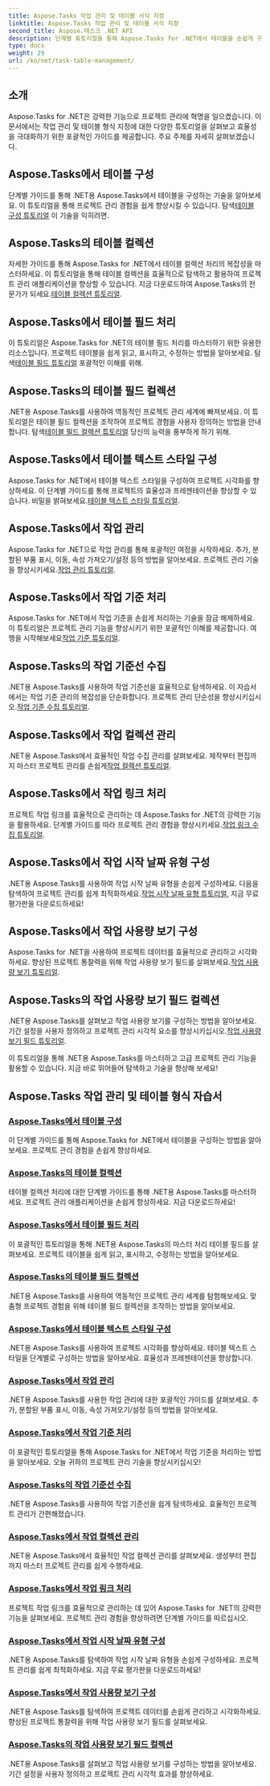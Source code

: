 ```yaml
---
title: Aspose.Tasks 작업 관리 및 테이블 서식 지정
linktitle: Aspose.Tasks 작업 관리 및 테이블 서식 지정
second_title: Aspose.태스크 .NET API
description: 단계별 튜토리얼을 통해 Aspose.Tasks for .NET에서 테이블을 손쉽게 구성하고 관리하세요. 프로젝트 관리 효율성과 프레젠테이션 기술을 향상시킵니다.
type: docs
weight: 29
url: /ko/net/task-table-management/
---
```

## 소개

Aspose.Tasks for .NET은 강력한 기능으로 프로젝트 관리에 혁명을 일으켰습니다. 이 문서에서는 작업 관리 및 테이블 형식 지정에 대한 다양한 튜토리얼을 살펴보고 효율성을 극대화하기 위한 포괄적인 가이드를 제공합니다. 주요 주제를 자세히 살펴보겠습니다.

## Aspose.Tasks에서 테이블 구성

단계별 가이드를 통해 .NET용 Aspose.Tasks에서 테이블을 구성하는 기술을 알아보세요. 이 튜토리얼을 통해 프로젝트 관리 경험을 쉽게 향상시킬 수 있습니다. 탐색[테이블 구성 튜토리얼](./configuring-tables/) 이 기술을 익히려면.

## Aspose.Tasks의 테이블 컬렉션

 자세한 가이드를 통해 Aspose.Tasks for .NET에서 테이블 컬렉션 처리의 복잡성을 마스터하세요. 이 튜토리얼을 통해 테이블 컬렉션을 효율적으로 탐색하고 활용하여 프로젝트 관리 애플리케이션을 향상할 수 있습니다. 지금 다운로드하여 Aspose.Tasks의 전문가가 되세요.[테이블 컬렉션 튜토리얼](./table-collection/).

## Aspose.Tasks에서 테이블 필드 처리

 이 튜토리얼은 Aspose.Tasks for .NET의 테이블 필드 처리를 마스터하기 위한 유용한 리소스입니다. 프로젝트 테이블을 쉽게 읽고, 표시하고, 수정하는 방법을 알아보세요. 탐색[테이블 필드 튜토리얼](./table-fields/) 포괄적인 이해를 위해.

## Aspose.Tasks의 테이블 필드 컬렉션

.NET용 Aspose.Tasks를 사용하여 역동적인 프로젝트 관리 세계에 빠져보세요. 이 튜토리얼은 테이블 필드 컬렉션을 조작하여 프로젝트 경험을 사용자 정의하는 방법을 안내합니다. 탐색[테이블 필드 컬렉션 튜토리얼](./table-field-collection/) 당신의 능력을 풍부하게 하기 위해.

## Aspose.Tasks에서 테이블 텍스트 스타일 구성

 Aspose.Tasks for .NET에서 테이블 텍스트 스타일을 구성하여 프로젝트 시각화를 향상하세요. 이 단계별 가이드를 통해 프로젝트의 효율성과 프레젠테이션을 향상할 수 있습니다. 비밀을 밝혀보세요.[테이블 텍스트 스타일 튜토리얼](./table-text-styles/).

## Aspose.Tasks에서 작업 관리

 Aspose.Tasks for .NET으로 작업 관리를 통해 포괄적인 여정을 시작하세요. 추가, 분할된 부품 표시, 이동, 속성 가져오기/설정 등의 방법을 알아보세요. 프로젝트 관리 기술을 향상시키세요.[작업 관리 튜토리얼](./managing-tasks/).

## Aspose.Tasks에서 작업 기준 처리

Aspose.Tasks for .NET에서 작업 기준을 손쉽게 처리하는 기술을 잠금 해제하세요. 이 튜토리얼은 프로젝트 관리 기능을 향상시키기 위한 포괄적인 이해를 제공합니다. 여행을 시작해보세요[작업 기준 튜토리얼](./task-baselines/).

## Aspose.Tasks의 작업 기준선 수집

 .NET용 Aspose.Tasks를 사용하여 작업 기준선을 효율적으로 탐색하세요. 이 자습서에서는 작업 기준 관리의 복잡성을 단순화합니다. 프로젝트 관리 단순성을 향상시키십시오.[작업 기준 수집 튜토리얼](./task-baseline-collection/).

## Aspose.Tasks에서 작업 컬렉션 관리

 .NET용 Aspose.Tasks에서 효율적인 작업 수집 관리를 살펴보세요. 제작부터 편집까지 마스터 프로젝트 관리를 손쉽게[작업 컬렉션 튜토리얼](./task-collection/).

## Aspose.Tasks에서 작업 링크 처리

 프로젝트 작업 링크를 효율적으로 관리하는 데 Aspose.Tasks for .NET의 강력한 기능을 활용하세요. 단계별 가이드를 따라 프로젝트 관리 경험을 향상시키세요.[작업 링크 수집 튜토리얼](./task-link-collection/).

## Aspose.Tasks에서 작업 시작 날짜 유형 구성

 .NET용 Aspose.Tasks를 사용하여 작업 시작 날짜 유형을 손쉽게 구성하세요. 다음을 탐색하여 프로젝트 관리를 쉽게 최적화하세요.[작업 시작 날짜 유형 튜토리얼](./task-start-date-types/), 지금 무료 평가판을 다운로드하세요!

## Aspose.Tasks에서 작업 사용량 보기 구성

 Aspose.Tasks for .NET을 사용하여 프로젝트 데이터를 효율적으로 관리하고 시각화하세요. 향상된 프로젝트 통찰력을 위해 작업 사용량 보기 필드를 살펴보세요.[작업 사용량 보기 튜토리얼](./task-usage-views/).

## Aspose.Tasks의 작업 사용량 보기 필드 컬렉션

 .NET용 Aspose.Tasks를 살펴보고 작업 사용량 보기를 구성하는 방법을 알아보세요. 기간 설정을 사용자 정의하고 프로젝트 관리 시각적 요소를 향상시키십시오.[작업 사용량 보기 필드 튜토리얼](./task-usage-view-fields/).

이 튜토리얼을 통해 .NET용 Aspose.Tasks를 마스터하고 고급 프로젝트 관리 기능을 활용할 수 있습니다. 지금 바로 뛰어들어 탐색하고 기술을 향상해 보세요!
## Aspose.Tasks 작업 관리 및 테이블 형식 자습서
### [Aspose.Tasks에서 테이블 구성](./configuring-tables/)
이 단계별 가이드를 통해 Aspose.Tasks for .NET에서 테이블을 구성하는 방법을 알아보세요. 프로젝트 관리 경험을 손쉽게 향상하세요.
### [Aspose.Tasks의 테이블 컬렉션](./table-collection/)
테이블 컬렉션 처리에 대한 단계별 가이드를 통해 .NET용 Aspose.Tasks를 마스터하세요. 프로젝트 관리 애플리케이션을 손쉽게 향상하세요. 지금 다운로드하세요!
### [Aspose.Tasks에서 테이블 필드 처리](./table-fields/)
이 포괄적인 튜토리얼을 통해 .NET용 Aspose.Tasks의 마스터 처리 테이블 필드를 살펴보세요. 프로젝트 테이블을 쉽게 읽고, 표시하고, 수정하는 방법을 알아보세요.
### [Aspose.Tasks의 테이블 필드 컬렉션](./table-field-collection/)
.NET용 Aspose.Tasks를 사용하여 역동적인 프로젝트 관리 세계를 탐험해보세요. 맞춤형 프로젝트 경험을 위해 테이블 필드 컬렉션을 조작하는 방법을 알아보세요.
### [Aspose.Tasks에서 테이블 텍스트 스타일 구성](./table-text-styles/)
.NET용 Aspose.Tasks를 사용하여 프로젝트 시각화를 향상하세요. 테이블 텍스트 스타일을 단계별로 구성하는 방법을 알아보세요. 효율성과 프레젠테이션을 향상합니다.
### [Aspose.Tasks에서 작업 관리](./managing-tasks/)
.NET용 Aspose.Tasks를 사용한 작업 관리에 대한 포괄적인 가이드를 살펴보세요. 추가, 분할된 부품 표시, 이동, 속성 가져오기/설정 등의 방법을 알아보세요.
### [Aspose.Tasks에서 작업 기준 처리](./task-baselines/)
이 포괄적인 튜토리얼을 통해 Aspose.Tasks for .NET에서 작업 기준을 처리하는 방법을 알아보세요. 오늘 귀하의 프로젝트 관리 기술을 향상시키십시오!
### [Aspose.Tasks의 작업 기준선 수집](./task-baseline-collection/)
.NET용 Aspose.Tasks를 사용하여 작업 기준선을 쉽게 탐색하세요. 효율적인 프로젝트 관리가 간편해졌습니다.
### [Aspose.Tasks에서 작업 컬렉션 관리](./task-collection/)
.NET용 Aspose.Tasks에서 효율적인 작업 컬렉션 관리를 살펴보세요. 생성부터 편집까지 마스터 프로젝트 관리를 쉽게 수행하세요.
### [Aspose.Tasks에서 작업 링크 처리](./task-link-collection/)
프로젝트 작업 링크를 효율적으로 관리하는 데 있어 Aspose.Tasks for .NET의 강력한 기능을 살펴보세요. 프로젝트 관리 경험을 향상하려면 단계별 가이드를 따르십시오.
### [Aspose.Tasks에서 작업 시작 날짜 유형 구성](./task-start-date-types/)
.NET용 Aspose.Tasks를 탐색하여 작업 시작 날짜 유형을 손쉽게 구성하세요. 프로젝트 관리를 쉽게 최적화하세요. 지금 무료 평가판을 다운로드하세요!
### [Aspose.Tasks에서 작업 사용량 보기 구성](./task-usage-views/)
.NET용 Aspose.Tasks를 탐색하여 프로젝트 데이터를 손쉽게 관리하고 시각화하세요. 향상된 프로젝트 통찰력을 위해 작업 사용량 보기 필드를 살펴보세요.
### [Aspose.Tasks의 작업 사용량 보기 필드 컬렉션](./task-usage-view-fields/)
.NET용 Aspose.Tasks를 살펴보고 작업 사용량 보기를 구성하는 방법을 알아보세요. 기간 설정을 사용자 정의하고 프로젝트 관리 시각적 효과를 향상하세요.